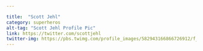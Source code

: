 ```yaml
---

title:  "Scott Jehl"
category: superheros
alt-tag: "Scott Jehl Profile Pic"
link: https://twitter.com/scottjehl
twitter-img: https://pbs.twimg.com/profile_images/582943166866726912/f_ZrYaLI_400x400.png
---
```

